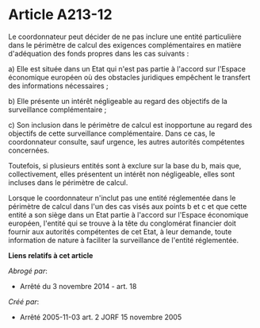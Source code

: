 # Article A213-12

Le coordonnateur peut décider de ne pas inclure une entité particulière dans le périmètre de calcul des exigences
complémentaires en matière d'adéquation des fonds propres dans les cas suivants :

a) Elle est située dans un Etat qui n'est pas partie à l'accord sur l'Espace économique européen où des obstacles juridiques
empêchent le transfert des informations nécessaires ;

b) Elle présente un intérêt négligeable au regard des objectifs de la surveillance complémentaire ;

c) Son inclusion dans le périmètre de calcul est inopportune au regard des objectifs de cette surveillance complémentaire.
Dans ce cas, le coordonnateur consulte, sauf urgence, les autres autorités compétentes concernées.

Toutefois, si plusieurs entités sont à exclure sur la base du b, mais que, collectivement, elles présentent un intérêt non
négligeable, elles sont incluses dans le périmètre de calcul.

Lorsque le coordonnateur n'inclut pas une entité réglementée dans le périmètre de calcul dans l'un des cas visés aux points b
et c et que cette entité a son siège dans un Etat partie à l'accord sur l'Espace économique européen, l'entité qui se trouve
à la tête du conglomérat financier doit fournir aux autorités compétentes de cet Etat, à leur demande, toute information de
nature à faciliter la surveillance de l'entité réglementée.

**Liens relatifs à cet article**

_Abrogé par_:

  - Arrêté du 3 novembre 2014 - art. 18

_Créé par_:

  - Arrêté 2005-11-03 art. 2 JORF 15 novembre 2005
